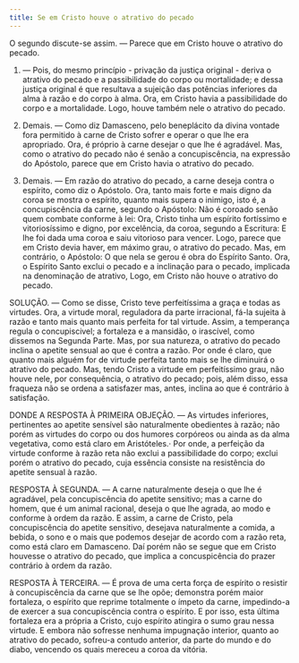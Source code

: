 ```yaml
---
title: Se em Cristo houve o atrativo do pecado
---
```


O segundo discute-se assim. — Parece que em Cristo houve o atrativo do pecado.  

1. — Pois, do mesmo princípio - privação da justiça original - deriva o atrativo do pecado e a passibilidade do corpo ou mortalidade; e dessa justiça original é que resultava a sujeição das potências inferiores da alma à razão e do corpo à alma. Ora, em Cristo havia a passibilidade do corpo e a mortalidade. Logo, houve também nele o atrativo do pecado.  

2. Demais. — Como diz Damasceno, pelo beneplácito da divina vontade fora permitido à carne de Cristo sofrer e operar o que lhe era apropriado. Ora, é próprio à carne desejar o que lhe é agradável. Mas, como o atrativo do pecado não é senão a concupiscência, na expressão do Apóstolo, parece que em Cristo havia o atrativo do pecado.  

3. Demais. — Em razão do atrativo do pecado, a carne deseja contra o espírito, como diz o Apóstolo. Ora, tanto mais forte e mais digno da coroa se mostra o espírito, quanto mais supera o inimigo, isto é, a concupiscência da carne, segundo o Apóstolo: Não é coroado senão quem combate conforme à lei: Ora, Cristo tinha um espírito fortíssimo e vitoriosíssimo e digno, por excelência, da coroa, segundo a Escritura: E lhe foi dada uma coroa e saiu vitorioso para vencer. Logo, parece que em Cristo devia haver, em máximo grau, o atrativo do pecado.  Mas, em contrário, o Apóstolo: O que nela se gerou é obra do Espírito Santo. Ora, o Espírito Santo exclui o pecado e a inclinação para o pecado, implicada na denominação de atrativo, Logo, em Cristo não houve o atrativo do pecado.  

SOLUÇÃO. — Como se disse, Cristo teve perfeitíssima a graça e todas as virtudes. Ora, a virtude moral, reguladora da parte irracional, fá-la sujeita à razão e tanto mais quanto mais perfeita for tal virtude. Assim, a temperança regula o concupiscivel; a fortaleza e a mansidão, o irascível, como dissemos na Segunda Parte. Mas, por sua natureza, o atrativo do pecado inclina o apetite sensual ao que é contra a razão. Por onde é claro, que quanto mais alguém for de virtude perfeita tanto mais se lhe diminuirá o atrativo do pecado. Mas, tendo Cristo a virtude em perfeitíssimo grau, não houve nele, por consequência, o atrativo do pecado; pois, além disso, essa fraqueza não se ordena a satisfazer mas, antes, inclina ao que é contrário à satisfação.  

DONDE A RESPOSTA À PRIMEIRA OBJEÇÃO. — As virtudes inferiores, pertinentes ao apetite sensível são naturalmente obedientes à razão; não porém as virtudes do corpo ou dos humores corpóreos ou ainda as da alma vegetativa, como está claro em Aristóteles.· Por onde, a perfeição da virtude conforme à razão reta não exclui a passibilidade do corpo; exclui porém o atrativo do pecado, cuja essência consiste na resistência do apetite sensual à razão.  

RESPOSTA À SEGUNDA. — A carne naturalmente deseja o que lhe é agradável, pela concupiscência do apetite sensitivo; mas a carne do homem, que é um animal racional, deseja o que lhe agrada, ao modo e conforme à ordem da razão. E assim, a carne de Cristo, pela concupiscência do apetite sensitivo, desejava naturalmente a comida, a bebida, o sono e o mais que podemos desejar de acordo com a razão reta, como está claro em Damasceno. Daí porém não se segue que em Cristo houvesse o atrativo do pecado, que implica a concuspicência do prazer contrário à ordem da razão.  

RESPOSTA À TERCEIRA. — É prova de uma certa força de espírito o resistir à concupiscência da carne que se lhe opõe; demonstra porém maior fortaleza, o espírito que reprime totalmente o ímpeto da carne, impedindo-a de exercer a sua concupiscência contra o espírito. E por isso, esta última fortaleza era a própria a Cristo, cujo espírito atingira o sumo grau nessa virtude. E embora não sofresse nenhuma impugnação interior, quanto ao atrativo do pecado, sofreu-a contudo anterior, da parte do mundo e do diabo, vencendo os quais mereceu a coroa da vitória.